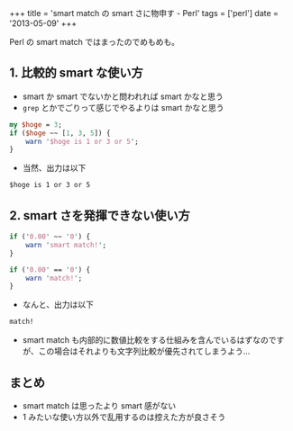 +++
title = 'smart match の smart さに物申す - Perl'
tags = ['perl']
date = '2013-05-09'
+++

Perl の smart match ではまったのでめもめも。

<!--more-->

## 1. 比較的 smart な使い方

- smart か smart でないかと問われれば smart かなと思う
- `grep` とかでごりって感じでやるよりは smart かなと思う

``` perl
my $hoge = 3;
if ($hoge ~~ [1, 3, 5]) {
    warn '$hoge is 1 or 3 or 5';
}
```

- 当然、出力は以下

``` txt
$hoge is 1 or 3 or 5
```

## 2. smart さを発揮できない使い方

``` perl
if ('0.00' ~~ '0') {
    warn 'smart match!';
}

if ('0.00' == '0') {
    warn 'match!';
}
```

- なんと、出力は以下

``` txt
match!
```

- smart match も内部的に数値比較をする仕組みを含んでいるはずなのですが、この場合はそれよりも文字列比較が優先されてしまうよう…

## まとめ

- smart match は思ったより smart 感がない
- 1 みたいな使い方以外で乱用するのは控えた方が良さそう
